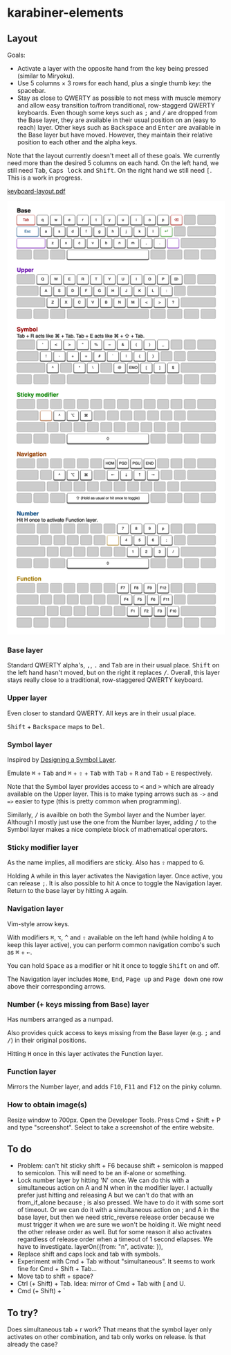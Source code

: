 # karabiner-elements

## Layout

Goals:

- Activate a layer with the opposite hand from the key being pressed (similar to Miryoku).
- Use 5 columns × 3 rows for each hand, plus a single thumb key: the spacebar.
- Stay as close to QWERTY as possible to not mess with muscle memory and allow easy transition to/from tranditional, row-staggerd QWERTY keyboards. Even though some keys such as <kbd>;</kbd> and <kbd>/</kbd> are dropped from the Base layer, they are available in their usual position on an (easy to reach) layer. Other keys such as <kbd>Backspace</kbd> and <kbd>Enter</kbd> are available in the Base layer but have moved. However, they maintain their relative position to each other and the alpha keys.

Note that the layout currently doesn't meet all of these goals. We currently need more than the desired 5 columns on each hand. On the left hand, we still need <kbd>Tab</kbd>, <kbd>Caps lock</kbd> and <kbd>Shift</kbd>. On the right hand we still need <kbd>[</kbd>. This is a work in progress.
 
[keyboard-layout.pdf](keyboard-layout.pdf)

![keyboard-layout.png](keyboard-layout.png)

### Base layer

Standard QWERTY alpha's, <kbd>,</kbd>, <kbd>.</kbd> and <kbd>Tab</kbd> are in their usual place. <kbd>Shift</kbd> on the left hand hasn't moved, but on the right it replaces <kbd>/</kbd>. Overall, this layer stays really close to a traditional, row-staggered QWERTY keyboard.

### Upper layer

Even closer to standard QWERTY. All keys are in their usual place.

<kbd>Shift</kbd> + <kbd>Backspace</kbd> maps to <kbd>Del</kbd>. 

### Symbol layer

Inspired by [Designing a Symbol Layer](https://getreuer.info/posts/keyboards/symbol-layer/index.html).

Emulate <kbd>⌘</kbd> + <kbd>Tab</kbd> and <kbd>⌘</kbd> + <kbd>⇧</kbd> + <kbd>Tab</kbd> with <kbd>Tab</kbd> + <kbd>R</kbd> and <kbd>Tab</kbd> + <kbd>E</kbd> respectively.

Note that the Symbol layer provides access to <kbd>&lt;</kbd> and <kbd>&gt;</kbd> which are already available on the Upper layer. This is to make typing arrows such as `->` and `=>` easier to type (this is pretty common when programming).

Similarly, <kbd>/</kbd> is availble on both the Symbol layer and the Number layer. Although I mostly just use the one from the Number layer, adding <kbd>/</kbd> to the Symbol layer makes a nice complete block of mathematical operators.

### Sticky modifier layer

As the name implies, all modifiers are sticky. Also has <kbd>⇪</kbd> mapped to <kbd>G</kbd>.

Holding <kbd>A</kbd> while in this layer activates the Navigation layer. Once active, you can release <kbd>;</kbd>. It is also possible to hit <kbd>A</kbd> once to toggle the Navigation layer. Return to the base layer by hitting <kbd>A</kbd> again.

### Navigation layer

Vim-style arrow keys.

With modifiers <kbd>⌘</kbd>, <kbd>⌥</kbd>, <kbd>^</kbd> and <kbd>⇧</kbd> available on the left hand (while holding <kbd>A</kbd> to keep this layer active), you can perform common navigation combo's such as <kbd>⌘</kbd> + <kbd>←</kbd>.

You can hold <kbd>Space</kbd> as a modifier or hit it once to toggle <kbd>Shift</kbd> on and off.

The Navigation layer includes <kbd>Home</kbd>, <kbd>End</kbd>, <kbd>Page up</kbd> and <kbd>Page down</kbd> one row above their corresponding arrows.

### Number (+ keys missing from Base) layer

Has numbers arranged as a numpad.

Also provides quick access to keys missing from the Base layer (e.g. <kbd>;</kbd> and <kbd>/</kbd>) in their original positions.

Hitting <kbd>H</kbd> once in this layer activates the Function layer.

### Function layer

Mirrors the Number layer, and adds <kbd>F10</kbd>, <kbd>F11</kbd> and <kbd>F12</kbd> on the pinky column.

### How to obtain image(s)

Resize window to 700px. Open the Developer Tools. Press Cmd + Shift + P and type "screenshot". Select to take a screenshot of the entire website.

## To do

- Problem: can't hit sticky shift + F6 because shift + semicolon is mapped to semicolon. This will need to be an if-alone or something.
- Lock number layer by hitting 'N' once. We can do this with a simultaneous action on A and N when in the modifier layer. I actually prefer just hitting and releasing A but we can't do that with an from_if_alone because ; is also pressed. We have to do it with some sort of timeout. Or we can do it with a simultaneous action on ; and A in the base layer, but then we need stric_reverse release order because we must trigger it when we are sure we won't be holding it. We might need the other release order as well. But for some reason it also activates regardless of release order when a timeout of 1 second ellapses. We have to investigate.
  layerOn({from: "n", activate: }),
- Replace shift and caps lock and tab with symbols.
- Experiment with Cmd + Tab without "simultaneous". It seems to work fine for Cmd + Shift + Tab...
- Move tab to shift + space?
- Ctrl (+ Shift) + Tab. Idea: mirror of Cmd + Tab with [ and U.
- Cmd (+ Shift) + `

## To try?

Does simultaneous tab + r work? That means that the symbol layer only activates on other combination, and tab only works on release. Is that already the case?
